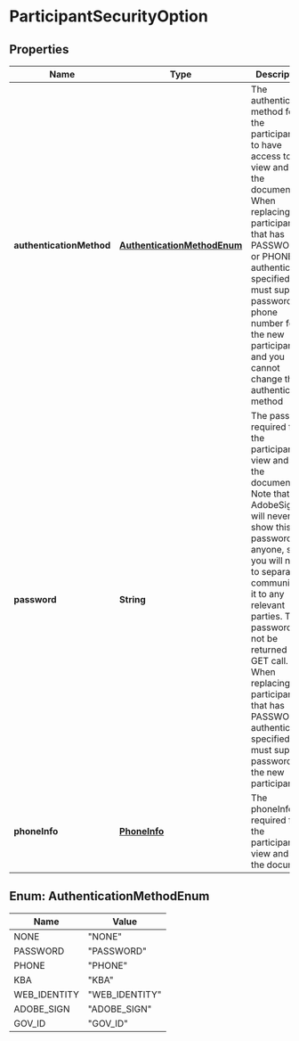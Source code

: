 
# ParticipantSecurityOption

## Properties
Name | Type | Description | Notes
------------ | ------------- | ------------- | -------------
**authenticationMethod** | [**AuthenticationMethodEnum**](#AuthenticationMethodEnum) | The authentication method for the participants to have access to view and sign the document. When replacing a participant that has PASSWORD or PHONE authentication specified, you must supply a password or phone number for the new participant, and you cannot change the authentication method |  [optional]
**password** | **String** | The password required for the participant to view and sign the document. Note that AdobeSign will never show this password to anyone, so you will need to separately communicate it to any relevant parties. The password will not be returned in GET call. When replacing a participant that has PASSWORD authentication specified, you must supply a password for the new participant. |  [optional]
**phoneInfo** | [**PhoneInfo**](PhoneInfo.md) | The phoneInfo required for the participant to view and sign the document |  [optional]


<a name="AuthenticationMethodEnum"></a>
## Enum: AuthenticationMethodEnum
Name | Value
---- | -----
NONE | &quot;NONE&quot;
PASSWORD | &quot;PASSWORD&quot;
PHONE | &quot;PHONE&quot;
KBA | &quot;KBA&quot;
WEB_IDENTITY | &quot;WEB_IDENTITY&quot;
ADOBE_SIGN | &quot;ADOBE_SIGN&quot;
GOV_ID | &quot;GOV_ID&quot;



